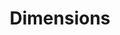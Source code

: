 ---
layout: default
bigquery: https://console.cloud.google.com/bigquery?p=covid-19-dimensions-ai&page=table&d=data&t=publications
contributors: Digital Science, https://www.digital-science.com/
cost: Free for personal, non-commercial use.
description: Dimensions contains more than 100 million publications, ranging from
  articles published in scholarly journals, books and book chapters, to preprints
  and conference proceedings. All publications are contextualized with linked data
  sets, funding, publications, patents, clinical trials, and policy documents. You
  can also view associated categories, funders, institutions, and researcher profiles.
documentation: https://docs.dimensions.ai/bigquery/index.html
last_edit: 04/05/2022, 22:02:07
location: https://www.dimensions.ai/products/free/
maintained_by: Digital Science, https://www.digital-science.com/
schema_fields:
- inventor_names
- external_ids
- funding_chf
- citation_string
- repository_name
- status
- conditions
- acronyms
- filing_date
- source_id
- category_icrp_cso
- funder_org_acronyms
- address
- end_date
- associated_publication_doi
- phase
- pmcid
- name
- citations_count
- created_date
- associated_publication_arxiv_id
- license
- publication_date
- metrics
- associated_publication_pmid
- research_org_countries
- associated_publication_id
- patent_ids
- funder_org
- clinical_trial_ids
- categories
- funder_org_countries
- id
- current_assignee
- journal
- funding_amount
- research_orgs
- interventions
- priority_year
- funding_usd
- funding_details
- wikipedia_url
- jurisdiction
- category_sdg
- description
- priority_date
- current_assignee_orgs
- active_years
- publication_ids
- investigators
- isbn
- funding_cad
- title
- mesh_headings
- doi
- original_assignee
- funding_aud
- original_assignee_countries
- filing_year
- research_org_country_names
- family_members_ids
- email_address
- volume
- category_hrcs_rac
- assignee_countries
- date_online
- category_hra
- end_year
- category_icrp_ct
- publisher
- altmetrics
- acronym
- embargo_date
- filing_status
- linkout
- research_org_city_names
- researcher_ids
- kind
- relationships
- conference
- grant_number
- category_bra
- category_hrcs_hc
- date
- cited_by_ids
- funding_nzd
- mesh_terms
- type
- authors
- research_org_state_codes
- resulting_publication_doi
- assignee_orgs
- labels
- ipcr
- subtitles
- parent_id
- date_normal
- start_year
- funder_org_state_codes
- research_org_cities
- legal_events
- language
- granted_year
- funder_org_cities
- arxiv_id
- family_id
- research_org_state_names
- category_for
- pmid
- date_modified
- funding_currency
- date_imported_gbq
- original_assignee_orgs
- book_title
- date_print
- funding_cny
- supporting_grant_ids
- repository_url
- funder_countries
- legal_status
- associated_grant_ids
- proceedings_title
- open_access_categories
- abstract
- journal_lists
- start_date
- acknowledgements
- eisbn
- editors
- established
- category_uoa
- concepts
- year
- funding_eur
- reference_ids
- original_title
- foa_number
- expiration_year
- resulting_publication_ids
- date_inserted
- repository_id
- family_count
- funder_orgs
- publication_year
- original_abstract
- expiration_date
- types
- category_rcdc
- cpc
- citations
- links
- registry
- book_series_title
- application_number
- funding_jpy
- open_access_categories_v2
- gender
- organisation_details
- granted_date
- issue
- current_assignee_countries
- aliases
- funding_gbp
- pages
- brief_title
shortname: dimensions
tags:
- scholarly literature
- patents
- funding
- clinical trials
- academic profiles
terms_of_use: 'Use of both the Dimensions COVID-19 dataset and full Dimensions dataset
  are subject to the Dimensions Terms of use: https://www.dimensions.ai/policies-terms-legal '
title: Dimensions
uuid: dcff88bd-fe6b-4fdb-8159-809bf9d7bc1c
---